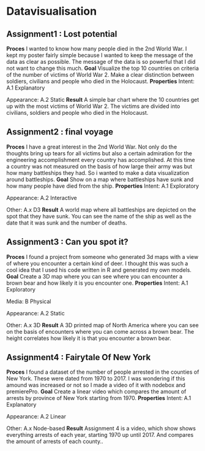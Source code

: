 # Datavisualisation
## Assignment1 : Lost potential
**Proces**
I wanted to know how many people died in the 2nd World War. I kept my poster fairly simple because I wanted to keep the message of the data as clear as possible. The message of the data is so powerful that I did not want to change this much.
**Goal**
Visualize the top 10 countries on criteria of the number of victims of World War 2. Make a clear distinction between soldiers, civilians and people who died in the Holocaust.
**Properties**
Intent: A.1 Explanatory

Appearance: A.2 Static
**Result**
A simple bar chart where the 10 countries get up with the most victims of World War 2. The victims are divided into civilians, soldiers and people who died in the Holocaust.

## Assignment2 : final voyage
**Proces**
I have a great interest in the 2nd World War. Not only do the thoughts bring up tears for all victims but also a certain admiration for the engineering accomplishment every country has accomplished. At this time a country was not measured on the basis of how large their army was but how many battleships they had. So i wanted to make a data visualization around battleships.
**Goal**
Show on a map where battleships have sunk and how many people have died from the ship.
**Properties**
Intent: A.1 Exploratory

Appearance: A.2 Interactive

Other: A.x D3
**Result**
A world map where all battleships are depicted on the spot that they have sunk. You can see the name of the ship as well as the date that it was sunk and the number of deaths.

## Assignment3 : Can you spot it?
**Proces**
I found a project from someone who generated 3d maps with a view of where you encounter a certain kind of deer. I thought this was such a cool idea that I used his code written in R and generated my own models.
**Goal**
Create a 3D map where you can see where you can encounter a brown bear and how likely it is you encounter one.
**Properties**
Intent: A.1 Exploratory

Media: B Physical

Appearance: A.2 Static

Other: A.x 3D
**Result**
A 3D printed map of North America where you can see on the basis of encounters where you can come across a brown bear. The height correlates how likely it is that you encounter a brown bear.

## Assignment4 :  Fairytale Of New York
**Proces**
I found a dataset of the number of people arrested in the counties of New York. These were dated from 1970 to 2017. I was wondering if this amound was increased or not so I made a video of it with nodebox and premierePro.
**Goal**
Create a linear video which compares the amount of arrests by province of New York starting from 1970.
**Properties**
Intent: A.1 Explanatory

Appearance: A.2 Linear

Other: A.x Node-based
**Result**
Assignment 4 is a video, which show shows everything arrests of each year, starting 1970 up until 2017. And compares the amount of arrests of each county..

